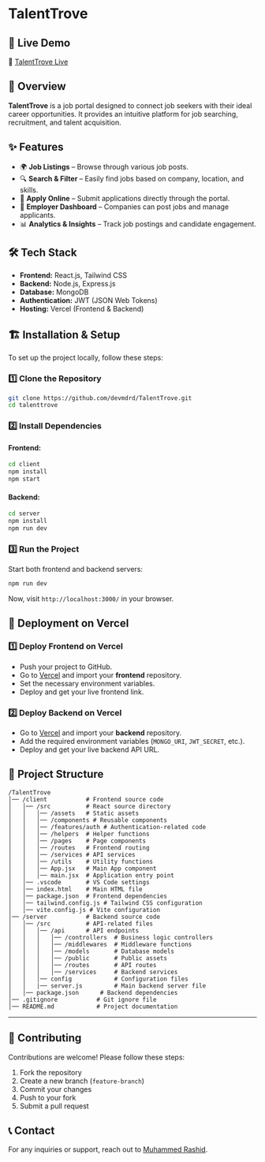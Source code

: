 # TalentTrove  

## 🚀 Live Demo  
🔗 [TalentTrove Live](https://talenttrove.live/)  

## 📌 Overview  
**TalentTrove** is a job portal designed to connect job seekers with their ideal career opportunities. It provides an intuitive platform for job searching, recruitment, and talent acquisition.  

## ✨ Features  
- 🌍 **Job Listings** – Browse through various job posts.  
- 🔍 **Search & Filter** – Easily find jobs based on company, location, and skills.  
- 📝 **Apply Online** – Submit applications directly through the portal.  
- 👥 **Employer Dashboard** – Companies can post jobs and manage applicants.  
- 📊 **Analytics & Insights** – Track job postings and candidate engagement.  

## 🛠️ Tech Stack  
- **Frontend:** React.js, Tailwind CSS  
- **Backend:** Node.js, Express.js  
- **Database:** MongoDB  
- **Authentication:** JWT (JSON Web Tokens)  
- **Hosting:** Vercel (Frontend & Backend)  

## 🏗️ Installation & Setup  
To set up the project locally, follow these steps:  

### 1️⃣ Clone the Repository  
```sh  
git clone https://github.com/devmdrd/TalentTrove.git
cd talenttrove  
```

### 2️⃣ Install Dependencies  
#### Frontend:  
```sh  
cd client  
npm install  
npm start  
```  
#### Backend:  
```sh  
cd server  
npm install  
npm run dev  
```

### 3️⃣ Run the Project  
Start both frontend and backend servers:  
```sh  
npm run dev  
```  
Now, visit `http://localhost:3000/` in your browser.  

## 🚀 Deployment on Vercel  
### 1️⃣ Deploy Frontend on Vercel  
- Push your project to GitHub.  
- Go to [Vercel](https://vercel.com/) and import your **frontend** repository.  
- Set the necessary environment variables.  
- Deploy and get your live frontend link.  

### 2️⃣ Deploy Backend on Vercel  
- Go to [Vercel](https://vercel.com/) and import your **backend** repository.  
- Add the required environment variables (`MONGO_URI`, `JWT_SECRET`, etc.).  
- Deploy and get your live backend API URL.  

## 📂 Project Structure  
```
/TalentTrove
│── /client           # Frontend source code
│   │── /src          # React source directory
│   │   │── /assets   # Static assets
│   │   │── /components # Reusable components
│   │   │── /features/auth # Authentication-related code
│   │   │── /helpers  # Helper functions
│   │   │── /pages    # Page components
│   │   │── /routes   # Frontend routing
│   │   │── /services # API services
│   │   │── /utils    # Utility functions
│   │   │── App.jsx   # Main App component
│   │   │── main.jsx  # Application entry point
│   │── .vscode       # VS Code settings
│   │── index.html    # Main HTML file
│   │── package.json  # Frontend dependencies
│   │── tailwind.config.js # Tailwind CSS configuration
│   │── vite.config.js # Vite configuration
│── /server           # Backend source code
│   │── /src          # API-related files
│   │   │── /api      # API endpoints
│   │   │   │── /controllers  # Business logic controllers
│   │   │   │── /middlewares  # Middleware functions
│   │   │   │── /models       # Database models
│   │   │   │── /public       # Public assets
│   │   │   │── /routes       # API routes
│   │   │   │── /services     # Backend services
│   │   │── config            # Configuration files
│   │   |── server.js         # Main backend server file
│   │── package.json      # Backend dependencies
│── .gitignore           # Git ignore file
│── README.md            # Project documentation
```  

---  

## 🤝 Contributing  
Contributions are welcome! Please follow these steps:  
1. Fork the repository  
2. Create a new branch (`feature-branch`)  
3. Commit your changes  
4. Push to your fork  
5. Submit a pull request  

## 📞 Contact  
For any inquiries or support, reach out to [Muhammed Rashid](mailto:muhammedrashid@gmail.com).  
